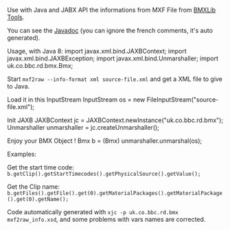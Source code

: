 Use with Java and JABX API the informations from MXF File from [BMXLib Tools](https://sourceforge.net/projects/bmxlib/).

You can see the [Javadoc](https://hdsdi3g.github.io/BBC-BMX-JABX/) (you can ignore the french comments, it's auto generated).

Usage, with Java 8:
    import javax.xml.bind.JAXBContext;
    import javax.xml.bind.JAXBException;
    import javax.xml.bind.Unmarshaller;
    import uk.co.bbc.rd.bmx.Bmx;

Start `mxf2raw --info-format xml source-file.xml` and get a XML file to give to Java.

Load it in this InputStream
		InputStream os = new FileInputStream("source-file.xml");
		
Init JAXB
		JAXBContext jc = JAXBContext.newInstance("uk.co.bbc.rd.bmx");
		Unmarshaller unmarshaller = jc.createUnmarshaller();
		
Enjoy your BMX Object !
		Bmx b = (Bmx) unmarshaller.unmarshal(os);
		
Examples:

Get the start time code: `b.getClip().getStartTimecodes().getPhysicalSource().getValue();`

Get the Clip name: `b.getFiles().getFile().get(0).getMaterialPackages().getMaterialPackage().get(0).getName();`

Code automatically generated with `xjc -p uk.co.bbc.rd.bmx mxf2raw_info.xsd`, and some problems with vars names are corrected.
